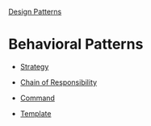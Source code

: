 [Design Patterns](../README.md)

# Behavioral Patterns


- [Strategy](./strategy/)
- [Chain of Responsibility](./chain-of-responsibility/)
- [Command](./command/)

- [Template](./template/)
<!-- TODO:
- [Memento](./memento/)
- [Interpreter](./interpreter/)

- [Visitor](./visitor/)
- [State](./state/)
- [mediator](./mediator/)
- [observer](./observer/)
-->